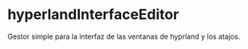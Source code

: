 # hyperlandInterfaceEditor
Gestor simple para la interfaz de las ventanas de hyprland y los atajos.
